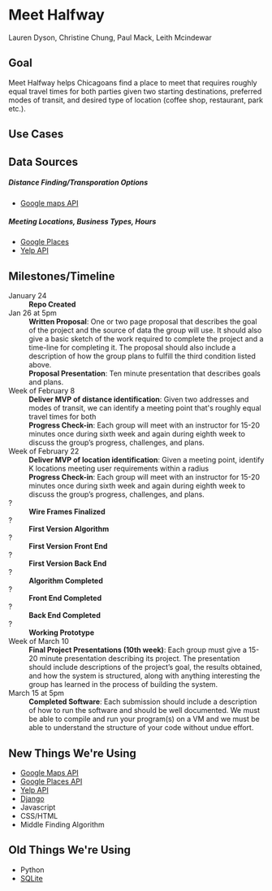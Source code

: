 # Meet Halfway

Lauren Dyson, Christine Chung, Paul Mack, Leith Mcindewar

## Goal
Meet Halfway helps Chicagoans find a place to meet that requires roughly equal travel times for both parties given two starting destinations, preferred modes of transit, and desired type of location (coffee shop, restaurant, park etc.).

## Use Cases


## Data Sources
##### Distance Finding/Transporation Options
- [Google maps API](https://developers.google.com/maps/?hl=en)

##### Meeting Locations, Business Types, Hours
- [Google Places](https://developers.google.com/places/?hl=en)
- [Yelp API](https://www.yelp.com/developers/documentation/v2/overview)

## Milestones/Timeline

<dl>
  <dt>January 24</dt>
  <dd><b>Repo Created</b></dd>

  <dt>Jan 26 at 5pm</dt>
  <dd><b>Written Proposal</b>: One or two page proposal that describes the goal of the project and the source of data the group will use. It should also give a basic sketch of the work required to complete the project and a time-line for completing it. The proposal should also include a description of how the group plans to fulfill the third condition listed above.<dd>
    <dd><b>Proposal Presentation</b>:  Ten minute presentation that describes goals and plans.<dd>

  <dt>Week of February 8</dt>
  <dd><b>Deliver MVP of distance identification</b>: Given two addresses and modes of transit, we can identify a meeting point that's roughly equal travel times for both<dd>
  <dd><b>Progress Check-in</b>: Each group will meet with an instructor for 15-20 minutes once during sixth week and again during eighth week to discuss the group’s progress, challenges, and plans.<dd>
  
  <dt>Week of February 22</dt>
  <dd><b>Deliver MVP of location identification</b>: Given a meeting point, identify K locations meeting user requirements within a radius<dd>
  <dd><b>Progress Check-in</b>: Each group will meet with an instructor for 15-20 minutes once during sixth week and again during eighth week to discuss the group’s progress, challenges, and plans.<dd>

  <dt>?</dt>
  <dd><b>Wire Frames Finalized</b></dd>
  
  <dt>?</dt>
  <dd><b>First Version Algorithm</b></dd>
  
  <dt>?</dt>
  <dd><b>First Version Front End</b></dd>
  
  <dt>?</dt>
  <dd><b>First Version Back End</b></dd>
  
  <dt>?</dt>
  <dd><b>Algorithm Completed</b></dd>
  
  <dt>?</dt>
  <dd><b>Front End Completed</b></dd>
  
  <dt>?</dt>
  <dd><b>Back End Completed</b></dd>
  
  <dt>?</dt>
  <dd><b>Working Prototype</b></dd>
  
  <dt>Week of March 10</dt>
  <dd><b>Final Project Presentations (10th week)</b>: Each group must give a 15-20 minute presentation describing its project. The presentation should include descriptions of the project’s goal, the results obtained, and how the system is structured, along with anything interesting the group has learned in the process of building the system.</dd>
  
  <dt>March 15 at 5pm</dt>
  <dd><b>Completed Software</b>: Each submission should include a description of how to run the software and should be well documented. We must be able to compile and run your program(s) on a VM and we must be able to understand the structure of your code without undue effort.</dd>
</dl>


## New Things We're Using
- [Google Maps API](https://developers.google.com/maps/?hl=en)
- [Google Places API](https://developers.google.com/places/?hl=en)
- [Yelp API](https://www.yelp.com/developers/documentation/v2/overview)
- [Django](https://www.djangoproject.com/)
- Javascript
- CSS/HTML
- Middle Finding Algorithm

## Old Things We're Using
- Python
- [SQLite](https://www.sqlite.org/)
